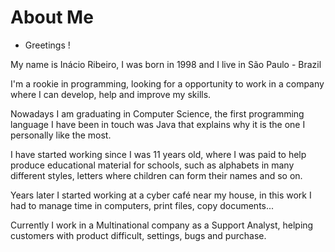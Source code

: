 
# About Me

- Greetings !

My name is Inácio Ribeiro, I was born in 1998 and I live in São Paulo - Brazil

I'm a rookie in programming, looking for a opportunity  to work in a company where I can develop, help and improve my skills. 

Nowadays I am graduating in Computer Science, the first programming language I have been in touch was Java that explains why it is the one I personally like the most.

I have started working since I was 11 years old, where I was paid to help produce educational material for schools, such as alphabets in many different styles, letters where children can form their names and so on. 

Years later I started working at a cyber café near my house, in this work I had to manage time in computers, print files, copy documents... 

Currently I work in a Multinational company as a Support Analyst, helping customers with product difficult, settings, bugs and purchase.
